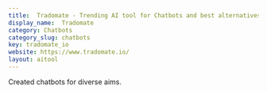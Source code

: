 ```yaml
---
title:  Tradomate - Trending AI tool for Chatbots and best alternatives
display_name:  Tradomate
category: Chatbots
category_slug: chatbots
key: tradomate_io
website: https://www.tradomate.io/
layout: aitool
---
```


Created chatbots for diverse aims.
